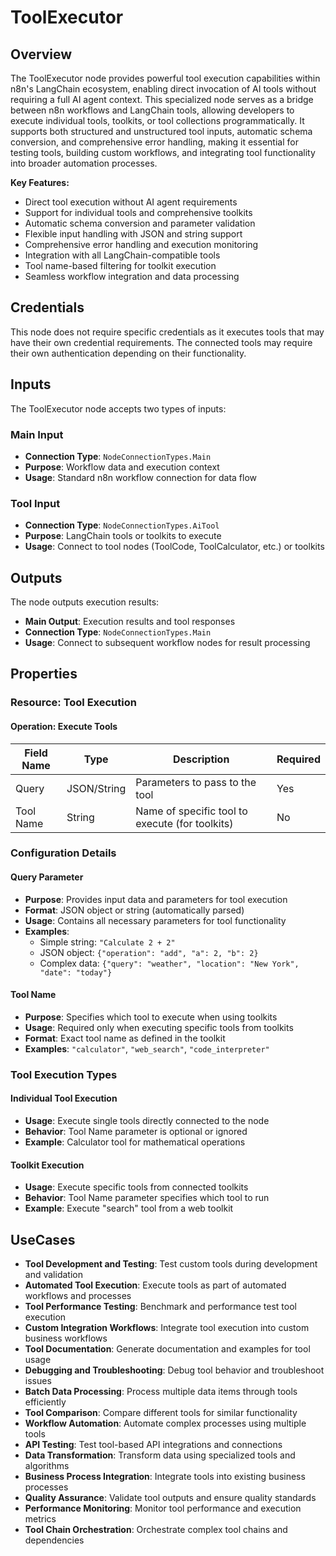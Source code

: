 # ToolExecutor

## Overview

The ToolExecutor node provides powerful tool execution capabilities within n8n's LangChain ecosystem, enabling direct invocation of AI tools without requiring a full AI agent context. This specialized node serves as a bridge between n8n workflows and LangChain tools, allowing developers to execute individual tools, toolkits, or tool collections programmatically. It supports both structured and unstructured tool inputs, automatic schema conversion, and comprehensive error handling, making it essential for testing tools, building custom workflows, and integrating tool functionality into broader automation processes.

**Key Features:**
- Direct tool execution without AI agent requirements
- Support for individual tools and comprehensive toolkits
- Automatic schema conversion and parameter validation
- Flexible input handling with JSON and string support
- Comprehensive error handling and execution monitoring
- Integration with all LangChain-compatible tools
- Tool name-based filtering for toolkit execution
- Seamless workflow integration and data processing

## Credentials

This node does not require specific credentials as it executes tools that may have their own credential requirements. The connected tools may require their own authentication depending on their functionality.

## Inputs

The ToolExecutor node accepts two types of inputs:

### Main Input
- **Connection Type**: `NodeConnectionTypes.Main`
- **Purpose**: Workflow data and execution context
- **Usage**: Standard n8n workflow connection for data flow

### Tool Input
- **Connection Type**: `NodeConnectionTypes.AiTool`
- **Purpose**: LangChain tools or toolkits to execute
- **Usage**: Connect to tool nodes (ToolCode, ToolCalculator, etc.) or toolkits

## Outputs

The node outputs execution results:

- **Main Output**: Execution results and tool responses
- **Connection Type**: `NodeConnectionTypes.Main`
- **Usage**: Connect to subsequent workflow nodes for result processing

## Properties

### Resource: Tool Execution

#### Operation: Execute Tools

| Field Name | Type | Description | Required |
|---|---|---|---|
| Query | JSON/String | Parameters to pass to the tool | Yes |
| Tool Name | String | Name of specific tool to execute (for toolkits) | No |

### Configuration Details

#### Query Parameter
- **Purpose**: Provides input data and parameters for tool execution
- **Format**: JSON object or string (automatically parsed)
- **Usage**: Contains all necessary parameters for tool functionality
- **Examples**:
  - Simple string: `"Calculate 2 + 2"`
  - JSON object: `{"operation": "add", "a": 2, "b": 2}`
  - Complex data: `{"query": "weather", "location": "New York", "date": "today"}`

#### Tool Name
- **Purpose**: Specifies which tool to execute when using toolkits
- **Usage**: Required only when executing specific tools from toolkits
- **Format**: Exact tool name as defined in the toolkit
- **Examples**: `"calculator"`, `"web_search"`, `"code_interpreter"`

### Tool Execution Types

#### Individual Tool Execution
- **Usage**: Execute single tools directly connected to the node
- **Behavior**: Tool Name parameter is optional or ignored
- **Example**: Calculator tool for mathematical operations

#### Toolkit Execution
- **Usage**: Execute specific tools from connected toolkits
- **Behavior**: Tool Name parameter specifies which tool to run
- **Example**: Execute "search" tool from a web toolkit

## UseCases

- **Tool Development and Testing**: Test custom tools during development and validation
- **Automated Tool Execution**: Execute tools as part of automated workflows and processes
- **Tool Performance Testing**: Benchmark and performance test tool execution
- **Custom Integration Workflows**: Integrate tool execution into custom business workflows
- **Tool Documentation**: Generate documentation and examples for tool usage
- **Debugging and Troubleshooting**: Debug tool behavior and troubleshoot issues
- **Batch Data Processing**: Process multiple data items through tools efficiently
- **Tool Comparison**: Compare different tools for similar functionality
- **Workflow Automation**: Automate complex processes using multiple tools
- **API Testing**: Test tool-based API integrations and connections
- **Data Transformation**: Transform data using specialized tools and algorithms
- **Business Process Integration**: Integrate tools into existing business processes
- **Quality Assurance**: Validate tool outputs and ensure quality standards
- **Performance Monitoring**: Monitor tool performance and execution metrics
- **Tool Chain Orchestration**: Orchestrate complex tool chains and dependencies